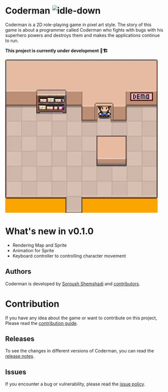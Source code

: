 # Coderman ![idle-down](https://github.com/shuoros/Coderman/assets/45015114/60350dab-6d59-4a48-b7c9-794ba882215a)

Coderman is a 2D role-playing game in pixel art style. The story of this game is about a programmer called Coderman who fights with bugs with his superhero powers and destroys them and makes the applications continue to run.

**This project is currently under development 🚧🏗️**

![idle-down](sample.gif)

# What's new in v0.1.0
- Rendering Map and Sprite
- Animation for Sprite
- Keyboard controller to controlling character movement

## Authors
Coderman is developed by [Soroush Shemshadi](https://github.com/shuoros) and [contributors](CONTRIBUTORS.md).

# Contribution
If you have any idea about the game or want to contribute on this project, Please read the [contribution guide](CONTRIBUTE.md).

## Releases
To see the changes in different versions of Coderman, you can read the [release notes](RELEASENOTES.md).

## Issues
If you encounter a bug or vulnerability, please read the [issue policy](ISSUES.md).
